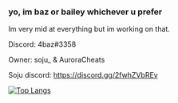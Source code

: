 ### yo, im baz or bailey whichever u prefer

Im very mid at everything but im working on that.

Discord:  4baz#3358

Owner: soju_ & AuroraCheats


Soju discord: https://discord.gg/2fwhZVbREv

[![Top Langs](https://github-readme-stats.vercel.app/api/top-langs/?username=4baz&layout=compact)](https://github.com/anuraghazra/github-readme-stats)



<!--
**4baz/4baz** is a - _special_ ✨ repository because its `README.md` (this file) appears on your GitHub profile.

Here are some ideas to get you started:

- 🔭 I’m currently working on ...
- 🌱 I’m currently learning ...
- 👯 I’m looking to collaborate on ...
- 🤔 I’m looking for help with ...
- 💬 Ask me about ...
- 📫 How to reach me: ...
- 😄 Pronouns: ...
- ⚡ Fun fact: ...
-->
